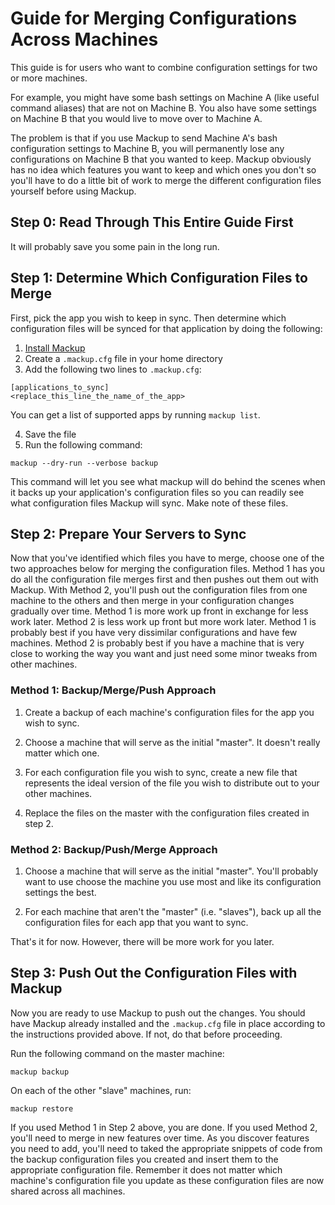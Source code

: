 # Guide for Merging Configurations Across Machines

This guide is for users who want to combine configuration
settings for two or more machines.

For example, you might have some bash settings
on Machine A (like useful command aliases) that are not on Machine B.
You also have some settings on Machine B that you would live to move
over to Machine A.

The problem is that if you use Mackup to send Machine A's bash configuration
settings to Machine B, you will permanently lose any configurations on 
Machine B that you wanted to keep. Mackup obviously has no idea which features
you want to keep and which ones you don't so you'll have to do a little bit of work
to merge the different configuration files yourself before using Mackup.

## Step 0: Read Through This Entire Guide First

It will probably save you some pain in the long run.

## Step 1: Determine Which Configuration Files to Merge

First, pick the app you wish to keep in sync. Then
determine which configuration files will be synced for that application by doing
the following:

1. [Install Mackup](INSTALL.md)
2. Create a `.mackup.cfg` file in your home directory
3. Add the following two lines to `.mackup.cfg`:

```
[applications_to_sync]
<replace_this_line_the_name_of_the_app>
```

You can get a list of supported apps by running `mackup list`.

4. Save the file
5. Run the following command:

`mackup --dry-run --verbose backup`

This command will let you see what mackup will do behind the scenes when
it backs up your application's configuration files so you can readily see what
configuration files Mackup will sync. Make note of these files.

## Step 2: Prepare Your Servers to Sync

Now that you've identified which files you have to merge, choose one of the two
approaches below for merging the configuration files. Method 1 has you do all
the configuration file merges first and then pushes out them out with Mackup.
With Method 2, you'll push out the configuration files from one machine to the
others and then merge in your configuration changes gradually over time. Method
1 is more work up front in exchange for less work later. Method 2 is less work
up front but more work later. Method 1 is probably best if you have very
dissimilar configurations and have few machines. Method 2 is probably best if
you have a machine that is very close to working the way you want and just need
some minor tweaks from other machines.

### Method 1: Backup/Merge/Push Approach

1. Create a backup of each machine's configuration files for the app you wish to
sync.

2. Choose a machine that will serve as the initial "master". It doesn't really
matter which one.

3. For each configuration file you wish to sync, create a new file that represents
the ideal version of the file you wish to distribute out to your other machines.

4. Replace the files on the master with the configuration files created in step 2.

### Method 2: Backup/Push/Merge Approach

1. Choose a machine that will serve as the initial "master". You'll probably
want to use choose the machine you use most and like its configuration
settings the best.

2. For each machine that aren't the "master" (i.e. "slaves"), back up all the configuration
files for each app that you want to sync.

That's it for now. However, there will be more work for you later.

## Step 3: Push Out the Configuration Files with Mackup

Now you are ready to use Mackup to push out the changes. You should have Mackup already
installed and the `.mackup.cfg` file in place according to the instructions provided above.
If not, do that before proceeding.

Run the following command on the master machine:

`mackup backup`

On each of the other "slave" machines, run:

`mackup restore`

If you used Method 1 in Step 2 above, you are done. If you used Method 2, you'll need to
merge in new features over time. As you discover features you need to add, you'll need
to taked the appropriate snippets of code from the backup configuration files you created and
insert them to the appropriate configuration file. Remember it does not matter which machine's
configuration file you update as these configuration files are now shared across all machines.
